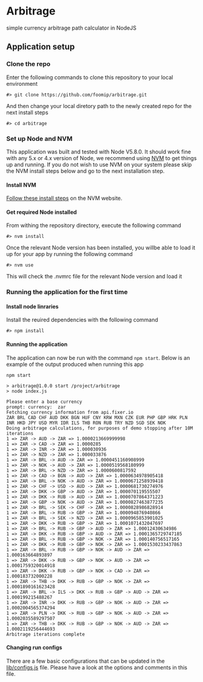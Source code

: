 # Arbitrage
simple currency arbitrage path calculator in NodeJS

## Application setup

### Clone the repo
Enter the following commands to clone this repository to your local environment
```
#> git clone https://github.com/foomip/arbitrage.git
```
And then change your local diretory path to the newly created repo for the next install steps
```
#> cd arbitrage
```

### Set up Node and NVM
This application was built and tested with Node V5.8.0. It should work fine with any 5.x or 4.x version of Node, we recommend using
[NVM](https://github.com/creationix/nvm) to get things up and running. If you do not wish to use NVM on your system please skip the
NVM install steps below and go to the next installation step.

#### Install NVM
[Follow these install steps](https://github.com/creationix/nvm#install-script) on the NVM website.

#### Get required Node installed
From withing the repository directory, execute the following command
```
#> nvm install
```
Once the relevant Node version has been installed, you willbe able to load it up for your app by running the following command
```
#> nvm use
```
This will check the .nvmrc file for the relevant Node version and load it

### Running the application for the first time
#### Install node linraries
Install the reuired dependencies with the following command
```
#> npm install
```

#### Running the application
The application can now be run with the command `npm start`. Below is an example of the output produced when running this app
```
npm start

> arbitrage@1.0.0 start /project/arbitrage
> node index.js

Please enter a base currency
prompt: currency:  zar
Fetching currency information from api.fixer.io
ZAR BRL CAD CHF AUD DKK BGN HUF CNY KRW MXN CZK EUR PHP GBP HRK PLN INR HKD JPY USD MYR IDR ILS THB RON RUB TRY NZD SGD SEK NOK
Doing arbitrage calculations, for purposes of demo stopping after 10M iterations
1 => ZAR -> AUD -> ZAR => 1.0000213669999998
1 => ZAR -> CAD -> ZAR => 1.0000285
1 => ZAR -> INR -> ZAR => 1.000030936
1 => ZAR -> NZD -> ZAR => 1.000033876
1 => ZAR -> BRL -> AUD -> ZAR => 1.0000451160908999
1 => ZAR -> NOK -> AUD -> ZAR => 1.0000519568180999
1 => ZAR -> BRL -> NZD -> ZAR => 1.0000600817592
1 => ZAR -> CAD -> BGN -> AUD -> ZAR => 1.0000634978905418
1 => ZAR -> BRL -> NOK -> AUD -> ZAR => 1.0000671258939418
1 => ZAR -> CHF -> USD -> AUD -> ZAR => 1.0000681730274976
1 => ZAR -> DKK -> GBP -> AUD -> ZAR => 1.000070119555507
1 => ZAR -> DKK -> RUB -> AUD -> ZAR => 1.0000707864371223
1 => ZAR -> GBP -> NOK -> AUD -> ZAR => 1.0000827463877235
1 => ZAR -> BRL -> SEK -> CHF -> ZAR => 1.0000828986828914
1 => ZAR -> BRL -> RUB -> GBP -> ZAR => 1.000094876940866
1 => ZAR -> BRL -> SEK -> NZD -> ZAR => 1.0000965853901025
1 => ZAR -> DKK -> RUB -> GBP -> ZAR => 1.0001071432047697
1 => ZAR -> BRL -> RUB -> GBP -> AUD -> ZAR => 1.00012430634986
1 => ZAR -> DKK -> RUB -> GBP -> AUD -> ZAR => 1.0001365729747185
1 => ZAR -> BRL -> RUB -> GBP -> NOK -> ZAR => 1.000140756517165
1 => ZAR -> DKK -> RUB -> GBP -> NOK -> ZAR => 1.0001530233437863
1 => ZAR -> BRL -> RUB -> GBP -> NOK -> AUD -> ZAR => 1.000163664893897
1 => ZAR -> DKK -> RUB -> GBP -> NOK -> AUD -> ZAR => 1.0001759320014918
1 => ZAR -> DKK -> RUB -> GBP -> NOK -> CAD -> ZAR => 1.000183732000228
1 => ZAR -> THB -> DKK -> RUB -> GBP -> NOK -> ZAR => 1.0001890161623428
1 => ZAR -> BRL -> ILS -> DKK -> RUB -> GBP -> AUD -> ZAR => 1.000199215488267
1 => ZAR -> INR -> DKK -> RUB -> GBP -> NOK -> AUD -> ZAR => 1.0002004565374294
1 => ZAR -> PLN -> DKK -> RUB -> GBP -> NOK -> AUD -> ZAR => 1.0002035589297507
1 => ZAR -> THB -> DKK -> RUB -> GBP -> NOK -> AUD -> ZAR => 1.0002119256444693
Arbitrage iterations complete
```

#### Changing run configs
There are a few basic configurations that can be updated in the [lib/configs.js](https://github.com/foomip/arbitrage/blob/master/lib/configs.js) file. Please have a look at the options and comments in this file.

